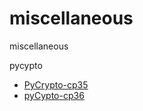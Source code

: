 # miscellaneous
miscellaneous


pycypto
  - [PyCrypto-cp35](https://github.com/sfbahr/PyCrypto-Wheels)
  - [pyCypto-cp36](https://github.com/M-O-Z-G/Various-Stuff/tree/master/Python/Wheels)
